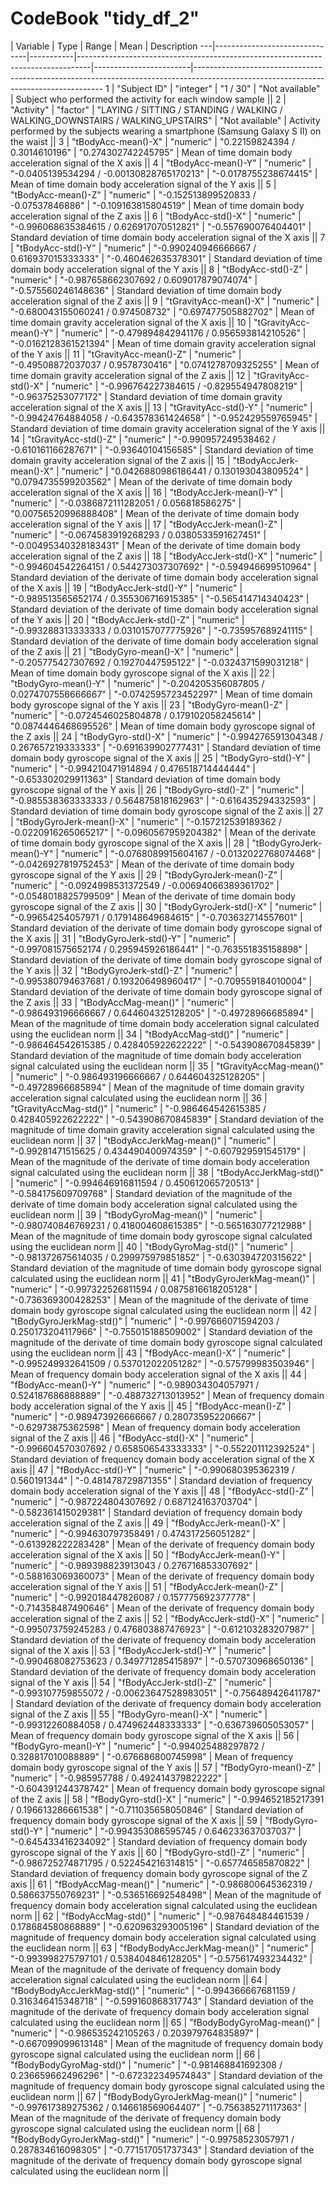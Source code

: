 # **CodeBook "tidy_df_2"**


   | Variable | Type | Range | Mean | Description
---|-------------------------------|-----------|---------------------------------------------------------------------------------|------------------------|-------------------------------------------------------------------------------------------------------------------------------------
1  | "Subject ID"                  | "integer" | "1  /  30"                                                                      | "Not available"        | Subject who performed the activity for each window sample ||
2  | "Activity"                    | "factor"  | "LAYING / SITTING / STANDING / WALKING / WALKING_DOWNSTAIRS / WALKING_UPSTAIRS" | "Not available"        | Activity performed by the subjects wearing a smartphone (Samsung Galaxy S II) on the waist ||
3  | "tBodyAcc-mean()-X"           | "numeric" | "0.22159824394  /  0.3014610196"                                                | "0.274302742245795"    | Mean of time domain body acceleration signal of the X axis ||
4  | "tBodyAcc-mean()-Y"           | "numeric" | "-0.0405139534294  /  -0.00130828765170213"                                     | "-0.0178755238674415"  | Mean of time domain body acceleration signal of the Y axis ||
5  | "tBodyAcc-mean()-Z"           | "numeric" | "-0.152513899520833  /  -0.07537846886"                                         | "-0.109163815804519"   | Mean of time domain body acceleration signal of the Z axis ||
6  | "tBodyAcc-std()-X"            | "numeric" | "-0.996068635384615  /  0.626917070512821"                                      | "-0.557690076404401"   | Standard deviation of time domain body acceleration signal of the X axis ||
7  | "tBodyAcc-std()-Y"            | "numeric" | "-0.990240946666667  /  0.616937015333333"                                      | "-0.460462635378301"   | Standard deviation of time domain body acceleration signal of the Y axis ||
8  | "tBodyAcc-std()-Z"            | "numeric" | "-0.987658662307692  /  0.609017879074074"                                      | "-0.575560246148636"   | Standard deviation of time domain body acceleration signal of the Z axis ||
9  | "tGravityAcc-mean()-X"        | "numeric" | "-0.680043155060241  /  0.974508732"                                            | "0.697477505882702"    | Mean of time domain gravity acceleration signal of the X axis ||
10 | "tGravityAcc-mean()-Y"        | "numeric" | "-0.479894842941176  /  0.956593814210526"                                      | "-0.0162128361521394"  | Mean of time domain gravity acceleration signal of the Y axis ||
11 | "tGravityAcc-mean()-Z"        | "numeric" | "-0.49508872037037  /  0.9578730416"                                            | "0.0741278709325255"   | Mean of time domain gravity acceleration signal of the Z axis ||
12 | "tGravityAcc-std()-X"         | "numeric" | "-0.996764227384615  /  -0.829554947808219"                                     | "-0.96375253077172"    | Standard deviation of time domain gravity acceleration signal of the X axis ||
13 | "tGravityAcc-std()-Y"         | "numeric" | "-0.99424764884058  /  -0.643578361424658"                                      | "-0.952429559765945"   | Standard deviation of time domain gravity acceleration signal of the Y axis ||
14 | "tGravityAcc-std()-Z"         | "numeric" | "-0.990957249538462  /  -0.610161166287671"                                     | "-0.93640104156585"    | Standard deviation of time domain gravity acceleration signal of the Z axis ||
15 | "tBodyAccJerk-mean()-X"       | "numeric" | "0.0426880986186441  /  0.130193043809524"                                      | "0.0794735599203562"   | Mean of the derivate of time domain body acceleration signal of the X axis ||
16 | "tBodyAccJerk-mean()-Y"       | "numeric" | "-0.0386872111282051  /  0.056818586275"                                        | "0.00756520996888408"  | Mean of the derivate of time domain body acceleration signal of the Y axis ||
17 | "tBodyAccJerk-mean()-Z"       | "numeric" | "-0.0674583919268293  /  0.0380533591627451"                                    | "-0.00495340328183431" | Mean of the derivate of time domain body acceleration signal of the Z axis ||
18 | "tBodyAccJerk-std()-X"        | "numeric" | "-0.994604542264151  /  0.544273037307692"                                      | "-0.594946699510964"   | Standard deviation of the derivate of time domain body acceleration signal of the X axis ||
19 | "tBodyAccJerk-std()-Y"        | "numeric" | "-0.989513565652174  /  0.355306716915385"                                      | "-0.565414714340423"   | Standard deviation of the derivate of time domain body acceleration signal of the Y axis ||
20 | "tBodyAccJerk-std()-Z"        | "numeric" | "-0.993288313333333  /  0.0310157077775926"                                     | "-0.735957689241115"   | Standard deviation of the derivate of time domain body acceleration signal of the Z axis ||
21 | "tBodyGyro-mean()-X"          | "numeric" | "-0.205775427307692  /  0.19270447595122"                                       | "-0.0324371599031218"  | Mean of time domain body gyroscope signal of the X axis ||
22 | "tBodyGyro-mean()-Y"          | "numeric" | "-0.204205356087805  /  0.0274707556666667"                                     | "-0.0742595723452297"  | Mean of time domain body gyroscope signal of the Y axis ||
23 | "tBodyGyro-mean()-Z"          | "numeric" | "-0.0724546025804878  /  0.179102058245614"                                     | "0.0874446468695526"   | Mean of time domain body gyroscope signal of the Z axis ||
24 | "tBodyGyro-std()-X"           | "numeric" | "-0.994276591304348  /  0.267657219333333"                                      | "-0.691639902777431"   | Standard deviation of time domain body gyroscope signal of the X axis  ||
25 | "tBodyGyro-std()-Y"           | "numeric" | "-0.994210471914894  /  0.476518714444444"                                      | "-0.653302029911363"   | Standard deviation of time domain body gyroscope signal of the Y axis ||
26 | "tBodyGyro-std()-Z"           | "numeric" | "-0.985538363333333  /  0.564875818162963"                                      | "-0.616435294332593"   | Standard deviation of time domain body gyroscope signal of the Z axis ||
27 | "tBodyGyroJerk-mean()-X"      | "numeric" | "-0.157212539189362  /  -0.0220916265065217"                                    | "-0.0960567959204382"  | Mean of the derivate of time domain body gyroscope signal of the X axis ||
28 | "tBodyGyroJerk-mean()-Y"      | "numeric" | "-0.0768089915604167  /  -0.0132022768074468"                                   | "-0.0426927819752453"  | Mean of the derivate of time domain body gyroscope signal of the Y axis ||
29 | "tBodyGyroJerk-mean()-Z"      | "numeric" | "-0.0924998531372549  /  -0.00694066389361702"                                  | "-0.0548018825799509"  | Mean of the derivate of time domain body gyroscope signal of the Z axis ||
30 | "tBodyGyroJerk-std()-X"       | "numeric" | "-0.99654254057971  /  0.179148649684615"                                       | "-0.703632714557601"   | Standard deviation of the derivate of time domain body gyroscope signal of the X axis ||
31 | "tBodyGyroJerk-std()-Y"       | "numeric" | "-0.997081575652174  /  0.295945926186441"                                      | "-0.763551835158898"   | Standard deviation of the derivate of time domain body gyroscope signal of the Y axis ||
32 | "tBodyGyroJerk-std()-Z"       | "numeric" | "-0.995380794637681  /  0.193206498960417"                                      | "-0.709559184010004"   | Standard deviation of the derivate of time domain body gyroscope signal of the Z axis ||
33 | "tBodyAccMag-mean()"          | "numeric" | "-0.986493196666667  /  0.644604325128205"                                      | "-0.49728966685894"    | Mean of the magnitude of time domain body acceleration signal calculated using the euclidean norm ||
34 | "tBodyAccMag-std()"           | "numeric" | "-0.986464542615385  /  0.428405922622222"                                      | "-0.543908670845839"   | Standard deviation of the magnitude of time domain body acceleration signal calculated using the euclidean norm ||
35 | "tGravityAccMag-mean()"       | "numeric" | "-0.986493196666667  /  0.644604325128205"                                      | "-0.49728966685894"    | Mean of the magnitude of time domain gravity acceleration signal calculated using the euclidean norm ||
36 | "tGravityAccMag-std()"        | "numeric" | "-0.986464542615385  /  0.428405922622222"                                      | "-0.543908670845839"   | Standard deviation of the magnitude of time domain gravity acceleration signal calculated using the euclidean norm ||
37 | "tBodyAccJerkMag-mean()"      | "numeric" | "-0.99281471515625  /  0.434490400974359"                                       | "-0.607929591545179"   | Mean of the magnitude of the derivate of time domain body acceleration signal calculated using the euclidean norm ||
38 | "tBodyAccJerkMag-std()"       | "numeric" | "-0.994646916811594  /  0.450612065720513"                                      | "-0.584175609709768"   | Standard deviation of the magnitude of the derivate of time domain body acceleration signal calculated using the euclidean norm ||
39 | "tBodyGyroMag-mean()"         | "numeric" | "-0.980740846769231  /  0.418004608615385"                                      | "-0.565163077212988"   | Mean of the magnitude of time domain body gyroscope signal calculated using the euclidean norm ||
40 | "tBodyGyroMag-std()"          | "numeric" | "-0.981372675614035  /  0.299975979851852"                                      | "-0.630394720315622"   | Standard deviation of the magnitude of time domain body gyroscope signal calculated using the euclidean norm ||
41 | "tBodyGyroJerkMag-mean()"     | "numeric" | "-0.997322526811594  /  0.0875816618205128"                                     | "-0.736369300428253"   | Mean of the magnitude of the derivate of time domain body gyroscope signal calculated using the euclidean norm ||
42 | "tBodyGyroJerkMag-std()"      | "numeric" | "-0.997666071594203  /  0.250173204117966"                                      | "-0.755015188509002"   | Standard deviation of the magnitude of the derivate of time domain body gyroscope signal calculated using the euclidean norm ||
43 | "fBodyAcc-mean()-X"           | "numeric" | "-0.995249932641509  /  0.537012022051282"                                      | "-0.575799983503946"   | Mean of frequency domain body acceleration signal of the X axis ||
44 | "fBodyAcc-mean()-Y"           | "numeric" | "-0.989034304057971  /  0.524187686888889"                                      | "-0.488732713013952"   | Mean of frequency domain body acceleration signal of the Y axis ||
45 | "fBodyAcc-mean()-Z"           | "numeric" | "-0.989473926666667  /  0.280735952206667"                                      | "-0.62973875362598"    | Mean of frequency domain body acceleration signal of the Z axis ||
46 | "fBodyAcc-std()-X"            | "numeric" | "-0.996604570307692  /  0.658506543333333"                                      | "-0.552201112392524"   | Standard deviation of frequency domain body acceleration signal of the X axis ||
47 | "fBodyAcc-std()-Y"            | "numeric" | "-0.990680395362319  /  0.560191344"                                            | "-0.481478729871355"   | Standard deviation of frequency domain body acceleration signal of the Y axis ||
48 | "fBodyAcc-std()-Z"            | "numeric" | "-0.987224804307692  /  0.687124163703704"                                      | "-0.582361415029381"   | Standard deviation of frequency domain body acceleration signal of the Z axis ||
49 | "fBodyAccJerk-mean()-X"       | "numeric" | "-0.994630797358491  /  0.474317256051282"                                      | "-0.613928222283428"   | Mean of the derivate of frequency domain body acceleration signal of the X axis ||
50 | "fBodyAccJerk-mean()-Y"       | "numeric" | "-0.989398823913043  /  0.276716853307692"                                      | "-0.588163069360073"   | Mean of the derivate of frequency domain body acceleration signal of the Y axis ||
51 | "fBodyAccJerk-mean()-Z"       | "numeric" | "-0.992018447826087  /  0.157775692377778"                                      | "-0.714358487490646"   | Mean of the derivate of frequency domain body acceleration signal of the Z axis ||
52 | "fBodyAccJerk-std()-X"        | "numeric" | "-0.995073759245283  /  0.476803887476923"                                      | "-0.612103283207987"   | Standard deviation of the derivate of frequency domain body acceleration signal of the X axis ||
53 | "fBodyAccJerk-std()-Y"        | "numeric" | "-0.990468082753623  /  0.349771285415897"                                      | "-0.570730968650136"   | Standard deviation of the derivate of frequency domain body acceleration signal of the Y axis ||
54 | "fBodyAccJerk-std()-Z"        | "numeric" | "-0.993107759855072  /  -0.00623647528983051"                                   | "-0.756489426411787"   | Standard deviation of the derivate of frequency domain body acceleration signal of the Z axis ||
55 | "fBodyGyro-mean()-X"          | "numeric" | "-0.99312260884058  /  0.474962448333333"                                       | "-0.636739605053057"   | Mean of frequency domain body gyroscope signal of the X axis ||
56 | "fBodyGyro-mean()-Y"          | "numeric" | "-0.994025488297872  /  0.328817010088889"                                      | "-0.676686800745998"   | Mean of frequency domain body gyroscope signal of the Y axis ||
57 | "fBodyGyro-mean()-Z"          | "numeric" | "-0.985957788  /  0.492414379822222"                                            | "-0.604391244378742"   | Mean of frequency domain body gyroscope signal of the Z axis ||
58 | "fBodyGyro-std()-X"           | "numeric" | "-0.994652185217391  /  0.196613286661538"                                      | "-0.711035658050846"   | Standard deviation of frequency domain body gyroscope signal of the X axis ||
59 | "fBodyGyro-std()-Y"           | "numeric" | "-0.994353086595745  /  0.646233637037037"                                      | "-0.645433416234092"   | Standard deviation of frequency domain body gyroscope signal of the Y axis ||
60 | "fBodyGyro-std()-Z"           | "numeric" | "-0.986725274871795  /  0.522454216314815"                                      | "-0.657746585870822"   | Standard deviation of frequency domain body gyroscope signal of the Z axis ||
61 | "fBodyAccMag-mean()"          | "numeric" | "-0.986800645362319  /  0.586637550769231"                                      | "-0.536516692548498"   | Mean of the magnitude of frequency domain body acceleration signal calculated using the euclidean norm ||
62 | "fBodyAccMag-std()"           | "numeric" | "-0.987648484461539  /  0.178684580868889"                                      | "-0.620963293005196"   | Standard deviation of the magnitude of frequency domain body acceleration signal calculated using the euclidean norm ||
63 | "fBodyBodyAccJerkMag-mean()"  | "numeric" | "-0.993998275797101  /  0.538404846128205"                                      | "-0.575617493234432"   | Mean of the magnitude of the derivate of frequency domain body acceleration signal calculated using the euclidean norm ||
64 | "fBodyBodyAccJerkMag-std()"   | "numeric" | "-0.994366667681159  /  0.316346415348718"                                      | "-0.599160868317743"   | Standard deviation of the magnitude of the derivate of frequency domain body acceleration signal calculated using the euclidean norm ||
65 | "fBodyBodyGyroMag-mean()"     | "numeric" | "-0.986535242105263  /  0.203979764835897"                                      | "-0.667099099613148"   | Mean of the magnitude of frequency domain body gyroscope signal calculated using the euclidean norm ||
66 | "fBodyBodyGyroMag-std()"      | "numeric" | "-0.981468841692308  /  0.236659662496296"                                      | "-0.672322349574843"   | Standard deviation of the magnitude of frequency domain body gyroscope signal calculated using the euclidean norm ||
67 | "fBodyBodyGyroJerkMag-mean()" | "numeric" | "-0.997617389275362  /  0.146618569064407"                                      | "-0.756385271117363"   | Mean of the magnitude of the derivate of frequency domain body gyroscope signal calculated using the euclidean norm ||
68 | "fBodyBodyGyroJerkMag-std()"  | "numeric" | "-0.99758523057971  /  0.287834616098305"                                       | "-0.771517051737343"   | Standard deviation of the magnitude of the derivate of frequency domain body gyroscope signal calculated using the euclidean norm ||
